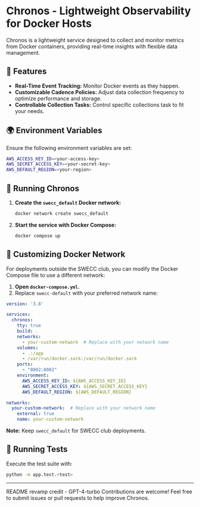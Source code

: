 # Chronos - Lightweight Observability for Docker Hosts

Chronos is a lightweight service designed to collect and monitor metrics from Docker containers, providing real-time insights with flexible data management.

## 🚀 Features

- **Real-Time Event Tracking:** Monitor Docker events as they happen.
- **Customizable Cadence Policies:** Adjust data collection frequency to optimize performance and storage.
- **Controllable Collection Tasks:** Control specific collections task to fit your needs.

## 🌍 Environment Variables

Ensure the following environment variables are set:

```bash
AWS_ACCESS_KEY_ID=<your-access-key>
AWS_SECRET_ACCESS_KEY=<your-secret-key>
AWS_DEFAULT_REGION=<your-region>
```

## 🐳 Running Chronos

1. **Create the `swecc_default` Docker network:**
   ```bash
   docker network create swecc_default
   ```

2. **Start the service with Docker Compose:**
   ```bash
   docker compose up
   ```

## 🔧 Customizing Docker Network

For deployments outside the SWECC club, you can modify the Docker Compose file to use a different network:

1. **Open `docker-compose.yml`.**  
2. Replace `swecc-default` with your preferred network name:

```yaml
version: '3.8'

services:
  chronos:
    tty: true
    build: .
    networks:
      - your-custom-network  # Replace with your network name
    volumes:
      - .:/app
      - /var/run/docker.sock:/var/run/docker.sock
    ports:
      - "8002:8002"
    environment:
      AWS_ACCESS_KEY_ID: ${AWS_ACCESS_KEY_ID}
      AWS_SECRET_ACCESS_KEY: ${AWS_SECRET_ACCESS_KEY}
      AWS_DEFAULT_REGION: ${AWS_DEFAULT_REGION}

networks:
  your-custom-network:  # Replace with your network name
    external: true
    name: your-custom-network
```

**Note:** Keep `swecc_default` for SWECC club deployments.

## 🧪 Running Tests

Execute the test suite with:

```bash
python -m app.test.<test>
```

---

README revamp credit - GPT-4-turbo
Contributions are welcome! Feel free to submit issues or pull requests to help improve Chronos.

